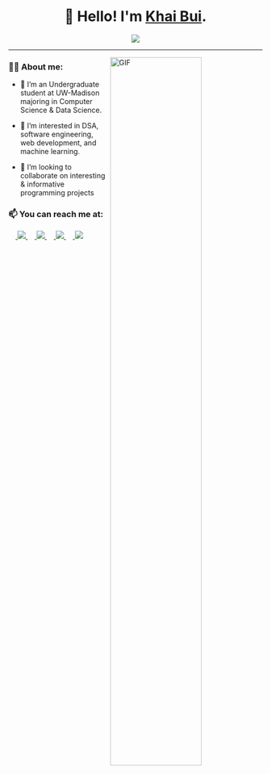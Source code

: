 <h1 align="center">👋 Hello! I'm <a href="https://www.linkedin.com/in/khai-m-bui" >Khai Bui</a>.</h1>

<p align="center"><a align="center" href="https://github.com/GuyBritish"><img align="center" src="https://hits.seeyoufarm.com/api/count/incr/badge.svg?url=https%3A%2F%2Fgithub.com%2FGuyBritish&count_bg=%233DB6C8&title_bg=%23807E7E&icon=github.svg&icon_color=%23E7E7E7&title=Visitors&edge_flat=false"/></a></p>
<hr>
<a><img width="60%" align="right" alt="GIF" src="https://media.giphy.com/media/8uYzXfxgXZZw9Em2Ok/giphy.gif"></a>

### 🙋‍♂️ About me:

- 🌱 I’m an Undergraduate student at UW-Madison majoring in Computer Science & Data Science.

- 👀 I’m interested in DSA, software engineering, web development, and machine learning.

- 💞️ I’m looking to collaborate on interesting & informative programming projects
### 📫 You can reach me at:

  <a href="mailto:kmb1269@gmail.com"> <img src="https://img.icons8.com/color/48/000000/gmail-new.png"/> </a>
  <a href="https://www.linkedin.com/in/khai-m-bui"> <img src="https://img.icons8.com/color/48/000000/linkedin.png"/> </a>
  <a href="https://www.facebook.com/profile.php?id=100011492180520"> <img src="https://img.icons8.com/color/48/000000/facebook-new.png"/> </a>
  <a href="https://discord.com/users/Khai#8792"> <img src="https://img.icons8.com/color/48/000000/discord--v2.png"/> </a>


<!---
GuyBritish/GuyBritish is a ✨ special ✨ repository because its `README.md` (this file) appears on your GitHub profile.
You can click the Preview link to take a look at your changes.
--->

